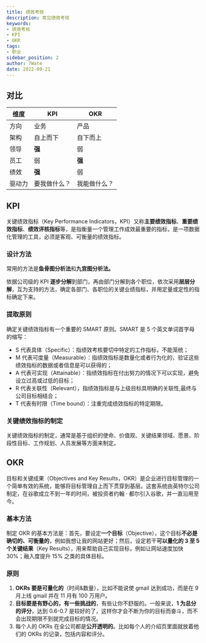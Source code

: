 ```yaml
---
title: 绩效考核
description: 常见绩效考核
keywords:
- 绩效考核
- KPI
- OKR
tags:
- 职业
sidebar_position: 2
author: 7Wate
date: 2022-09-21
---
```


## 对比

| 维度   | KPI          | OKR          |
| ------ | ------------ | ------------ |
| 方向   | 业务         | 产品         |
| 架构   | 自上而下     | 自下而上     |
| 领导   | **强**       | 弱           |
| 员工   | 弱           | **强**       |
| 绩效   | **强**       | 弱           |
| 驱动力 | 要我做什么？ | 我能做什么？ |

## KPI

关键绩效指标（Key Performance Indicators，KPI）又称**主要绩效指标**、**重要绩效指标**、**绩效评核指标**等，是指衡量一个管理工作成效最重要的指标，是一项数据化管理的工具，必须是客观、可衡量的绩效指标。

### 设计方法

常用的方法是**鱼骨图分析法**和**九宫图分析法。**

依据公司级的 KPI **逐步分解**到部门，再由部门分解到各个职位，依次采用**层层分解**，互为支持的方法，确定各部门、各职位的关键业绩指标，并用定量或定性的指标确定下来。

### 提取原则

确定关键绩效指标有一个重要的 SMART 原则。SMART 是 5 个英文单词首字母的缩写：

- S 代表具体（Specific）：指绩效考核要切中特定的工作指标，不能笼统；
- M 代表可度量（Measurable）：指绩效指标是数量化或者行为化的，验证这些绩效指标的数据或者信息是可以获得的；
- A 代表可实现（Attainable）：指绩效指标在付出努力的情况下可以实现，避免设立过高或过低的目标；
- R 代表关联性（Relevant），指绩效指标是与上级目标具明确的关联性,最终与公司目标相结合；
- T 代表有时限（Time bound）：注重完成绩效指标的特定期限。

### 关键绩效指标的制定

关键绩效指标的制定，通常是基于组织的使命、价值观、关键结果领域、愿景、阶段性目标、工作规划、人员发展等方面来制定。

## OKR

目标和关键成果（Objectives and Key Results，OKR）是企业进行目标管理的一个简单有效的系统，能够将目标管理自上而下贯穿到基层。这套系统由英特尔公司制定，在谷歌成立不到一年的时间，被投资者约翰 · 都尔引入谷歌，并一直沿用至今。

### 基本方法

制定 OKR 的基本方法是：首先，要设定**一个目标**（Objective），这个目标**不必是确切的、可衡量的**，例如我想让我的网站更好；然后，设定若干**可以量化的 3 至 5 个关键结果**（Key Results），用来帮助自己实现目标，例如让网站速度加快 30%；融入度提升 15% 之类的具体目标。

### 原则

1. **OKRs 要是可量化的**（时间&数量），比如不能说使 gmail 达到成功，而是在 9 月上线 gmail 并在 11 月有 100 万用户。
2. **目标要是有野心的，有一些挑战的**，有些让你不舒服的。一般来说，**1 为总分的评分**，达到 0.6-0.7 是较好的了，这样你才会不断为你的目标而奋斗，而不会出现期限不到就完成目标的情况。
3. 每个人的 OKRs 在全公司都是**公开透明的**。比如每个人的介绍页里面就放着他们的 OKRs 的记录，包括内容和评分。

